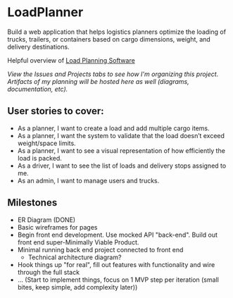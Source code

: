# LoadPlanner
Build a web application that helps logistics planners optimize the loading of trucks, trailers, or containers based on cargo dimensions, weight, and delivery destinations.

Helpful overview of [Load Planning Software](https://www.cleveroad.com/blog/load-planning-software)

_View the Issues and Projects tabs to see how I'm organizing this project.  Artifacts of my planning will be hosted here as well (diagrams, documentation, etc)._

## User stories to cover:  
- As a planner, I want to create a load and add multiple cargo items.  
- As a planner, I want the system to validate that the load doesn’t exceed weight/space limits.  
- As a planner, I want to see a visual representation of how efficiently the load is packed.  
- As a driver, I want to see the list of loads and delivery stops assigned to me.  
- As an admin, I want to manage users and trucks.  

## Milestones
- ER Diagram (DONE)
- Basic wireframes for pages
- Begin front end development.  Use mocked API "back-end".  Build out front end super-Minimally Viable Product.
- Minimal running back end project connected to front end
  - Technical architecture diagram?
- Hook things up "for real", fill out features with functionality and wire through the full stack
- ... (Start to implement things, focus on 1 MVP step per iteration (small bites, keep simple, add complexity later))
